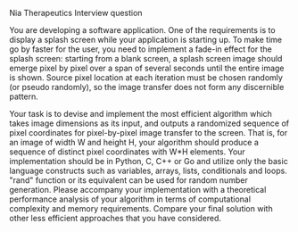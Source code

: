 Nia Therapeutics Interview question

You are developing a software application. One of the requirements is to display a splash screen while your application is starting up. To make time go by faster for the user, you need to implement a fade-in effect for the splash screen: starting from a blank screen, a splash screen image should emerge pixel by pixel over a span of several seconds until the entire image is shown. Source pixel location at each iteration must be chosen randomly (or pseudo randomly), so the image transfer does not form any discernible pattern.

Your task is to devise and implement the most efficient algorithm which takes image dimensions as its input, and outputs a randomized sequence of pixel coordinates for pixel-by-pixel image transfer to the screen. That is, for an image of width W and height H, your algorithm should produce a sequence of distinct pixel coordinates with W*H elements. Your implementation should be in Python, C, C++ or Go and utilize only the basic language constructs such as variables, arrays, lists, conditionals and loops. "rand" function or its equivalent can be used for random number generation. Please accompany your implementation with a theoretical performance analysis of your algorithm in terms of computational complexity and memory requirements. Compare your final solution with other less efficient approaches that you have considered.

